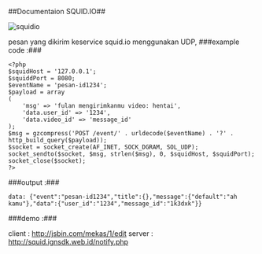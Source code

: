 ##Documentaion SQUID.IO##

![squidio](http://i.imgur.com/L3vbmAc.jpg?1)

pesan yang dikirim keservice squid.io menggunakan UDP,
###example code :###

```
<?php
$squidHost = '127.0.0.1';
$squiddPort = 8080;
$eventName = 'pesan-id1234';
$payload = array
(
    'msg' => 'fulan mengirimkanmu video: hentai',
    'data.user_id' => '1234',
    'data.video_id' => 'message_id'
);
$msg = gzcompress('POST /event/' . urldecode($eventName) . '?' . http_build_query($payload));
$socket = socket_create(AF_INET, SOCK_DGRAM, SOL_UDP);
socket_sendto($socket, $msg, strlen($msg), 0, $squidHost, $squidPort);
socket_close($socket);
?>
```

###output :###
```
data: {"event":"pesan-id1234","title":{},"message":{"default":"ah kamu"},"data":{"user_id":"1234","message_id":"1k3dxk"}}
```

###demo :###

client : http://jsbin.com/mekas/1/edit
server : http://squid.ignsdk.web.id/notify.php

